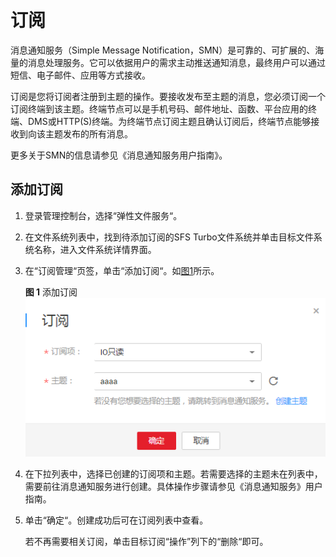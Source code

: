 # 订阅<a name="ZH-CN_TOPIC_0137628262"></a>

消息通知服务（Simple Message Notification，SMN）是可靠的、可扩展的、海量的消息处理服务。它可以依据用户的需求主动推送通知消息，最终用户可以通过短信、电子邮件、应用等方式接收。

订阅是您将订阅者注册到主题的操作。要接收发布至主题的消息，您必须订阅一个订阅终端到该主题。终端节点可以是手机号码、邮件地址、函数、平台应用的终端、DMS或HTTP\(S\)终端。为终端节点订阅主题且确认订阅后，终端节点能够接收到向该主题发布的所有消息。

更多关于SMN的信息请参见《消息通知服务用户指南》。

## 添加订阅<a name="section2191141816613"></a>

1.  登录管理控制台，选择“弹性文件服务“。
2.  在文件系统列表中，找到待添加订阅的SFS Turbo文件系统并单击目标文件系统名称，进入文件系统详情界面。
3.  在“订阅管理“页签，单击“添加订阅“。如[图1](#fig235994321310)所示。

    **图 1**  添加订阅<a name="fig235994321310"></a>  
    ![](figures/添加订阅.png "添加订阅")

4.  在下拉列表中，选择已创建的订阅项和主题。若需要选择的主题未在列表中，需要前往消息通知服务进行创建。具体操作步骤请参见《消息通知服务》用户指南。
5.  单击“确定“。创建成功后可在订阅列表中查看。

    若不再需要相关订阅，单击目标订阅“操作”列下的“删除“即可。


